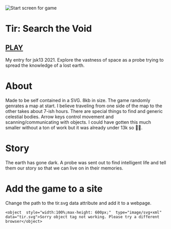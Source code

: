 ![Start screen for game](https://robertpage.github.io/tir/screenshot.png)

# Tir: Search the Void

## [PLAY](https://robertpage.github.io/tir/)

My entry for jsk13 2021. Explore the vastness of space as a probe trying to spread the knowledge of a lost earth.

# About
Made to be self contained in a SVG. 8kb in size. The game randomly genrates a map at start. I believe traveling from one side of the map to the other takes about 7-ish hours. There are special things to find and generic celestial bodies. Arrow keys control movement and scanning/communicating with objects. I could have gotten this much smaller without a ton of work but it was already under 13k so 🤷‍♀️.

# Story
The earth has gone dark. A probe was sent out to find intelligent life and tell them our story so that we can live on in their memories.

# Add the game to a site
Change the path to the tir.svg data attribute and add it to a webpage.
```
<object  style="width:100%;max-height: 600px;"  type="image/svg+xml"  data="tir.svg">Sorry object tag not working. Please try a different browser</object>
```